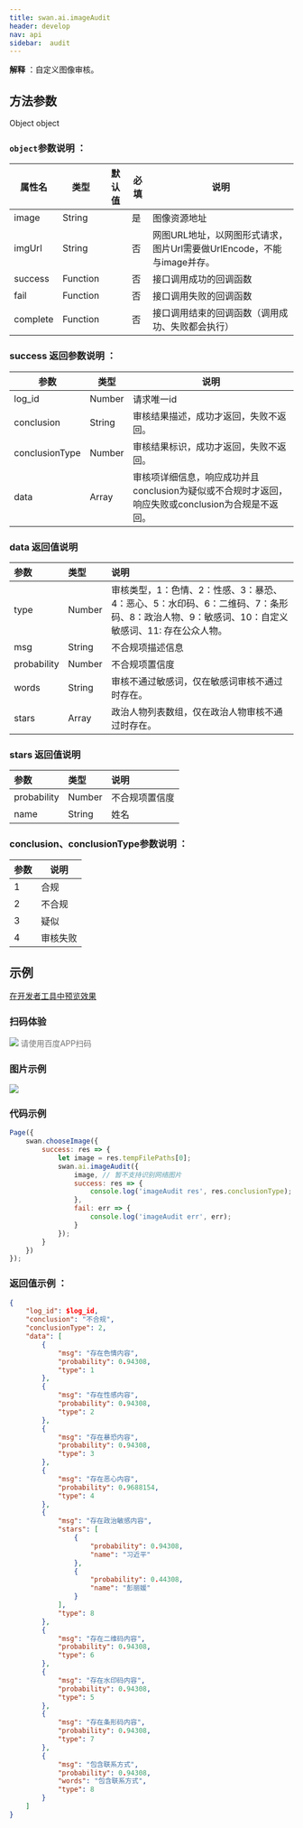 ```yaml
---
title: swan.ai.imageAudit
header: develop
nav: api
sidebar:  audit
---
```

 

**解释** ：自定义图像审核。

 

## 方法参数 
Object object

### `object`参数说明 ：

|属性名 |类型  |默认值 |必填 | 说明|
|---- | ---- | ---- | ----|----|
|image|	String| |是| 图像资源地址|
|imgUrl|String|	 |否|网图URL地址，以网图形式请求，图片Url需要做UrlEncode，不能与image并存。|
|success |Function   |     |否  |   接口调用成功的回调函数|
|fail |   Function|        |  否  |   接口调用失败的回调函数|
|complete  |  Function  |  |  否|   接口调用结束的回调函数（调用成功、失败都会执行）|

### success 返回参数说明 ：

|参数 | 类型 | 	说明  |
|---- | ---- | ---- |
|log_id|	Number|		请求唯一id|
|conclusion|	String|	审核结果描述，成功才返回，失败不返回。|
|conclusionType|	Number|	审核结果标识，成功才返回，失败不返回。|
|data|	Array|		审核项详细信息，响应成功并且conclusion为疑似或不合规时才返回，响应失败或conclusion为合规是不返回。|

### data 返回值说明 

|参数 | 类型 | 说明  |
|:---- |:---- |:---- |
|type|	Number|		审核类型，1：色情、2：性感、3：暴恐、4：恶心、5：水印码、6：二维码、7：条形码、8：政治人物、9：敏感词、10：自定义敏感词、11: 存在公众人物。|
|msg|	String|	不合规项描述信息|
|probability|	Number|	不合规项置信度|
|words|	String|		审核不通过敏感词，仅在敏感词审核不通过时存在。|
|stars|	Array|	政治人物列表数组，仅在政治人物审核不通过时存在。|

### stars 返回值说明 

|参数 | 类型 | 说明  |
|:---- |:---- |:---- |
|probability|	Number|	不合规项置信度|
| name |	String|	姓名|

### conclusion、conclusionType参数说明 ：

|参数 |说明  |
|---- | ---- |
|1 | 合规 |
|2 | 不合规 |
|3 | 疑似 |
|4 | 审核失败 |

## 示例

<a href="swanide://fragment/038a4f0beff4db724501bc094bed2a5c1569387972291" title="在开发者工具中预览效果" target="_self">在开发者工具中预览效果</a>

### 扫码体验

<div class='scan-code-container'>
    <img src="https://b.bdstatic.com/miniapp/assets/images/doc_demo/imageAudit.png" class="demo-qrcode-image" />
    <font color=#777 12px>请使用百度APP扫码</font>
</div>

### 图片示例 

<div class="m-doc-custom-examples">
    <div class="m-doc-custom-examples-correct">
        <img src="https://b.bdstatic.com/miniapp/images/imageAudit.gif">
    </div>
    <div class="m-doc-custom-examples-correct">
        <img src=" ">
    </div>
    <div class="m-doc-custom-examples-correct">
        <img src=" ">
    </div>     
</div>

### 代码示例 



```js
Page({
    swan.chooseImage({
        success: res => {
            let image = res.tempFilePaths[0];
            swan.ai.imageAudit({
                image, // 暂不支持识别网络图片
                success: res => {
                    console.log('imageAudit res', res.conclusionType);
                },
                fail: err => {
                    console.log('imageAudit err', err); 
                }
            });
        }
    })
});
```

### 返回值示例 ：
```json
{
    "log_id": $log_id,
    "conclusion": "不合规",
    "conclusionType": 2,
    "data": [
        {
            "msg": "存在色情内容",
            "probability": 0.94308,
            "type": 1
        },
        {
            "msg": "存在性感内容",
            "probability": 0.94308,
            "type": 2
        },
        {
            "msg": "存在暴恐内容",
            "probability": 0.94308,
            "type": 3
        },
        {
            "msg": "存在恶心内容",
            "probability": 0.9688154,
            "type": 4
        },
        {
            "msg": "存在政治敏感内容",
            "stars": [
                {
                    "probability": 0.94308,
                    "name": "习近平"
                },
                {
                    "probability": 0.44308,
                    "name": "彭丽媛"
                }
            ],
            "type": 8
        },
        {
            "msg": "存在二维码内容",
            "probability": 0.94308,
            "type": 6
        },
        {
            "msg": "存在水印码内容",
            "probability": 0.94308,
            "type": 5
        },
        {
            "msg": "存在条形码内容",
            "probability": 0.94308,
            "type": 7
        },
        {
            "msg": "包含联系方式",
            "probability": 0.94308,
            "words": "包含联系方式",
            "type": 8
        }
    ]
}
```

